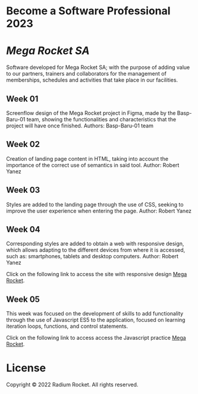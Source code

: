 # Become a Software Professional 2023

# _Mega Rocket SA_

Software developed for Mega Rocket SA; with the purpose of adding value to our partners, trainers and collaborators for the management of memberships, schedules and activities that take place in our facilities.

## Week 01
Screenflow design of the Mega Rocket project in Figma, made by the Basp-Baru-01 team, showing the functionalities and characteristics that the project will have once finished.
Authors: Basp-Baru-01 team

## Week 02
Creation of landing page content in HTML, taking into account the importance of the correct use of semantics in said tool.
Author: Robert Yanez

## Week 03
Styles are added to the landing page through the use of CSS, seeking to improve the user experience when entering the page.
Author: Robert Yanez

## Week 04
Corresponding styles are added to obtain a web with responsive design, which allows adapting to the different devices from where it is accessed, such as: smartphones, tablets and desktop computers.
Author: Robert Yanez

Click on the following link to access the site with responsive design [Mega Rocket](https://ryaev.github.io/BaSP-M2023/Week-04/index.html).

## Week 05
This week was focused on the development of skills to add functionality through the use of Javascript ES5 to the application, focused on learning iteration loops, functions, and control statements.

Click on the following link to access access the Javascript practice [Mega Rocket](https://ryaev.github.io/BaSP-M2023/Week-05/index.html).

# License
Copyright © 2022 Radium Rocket. All rights reserved.